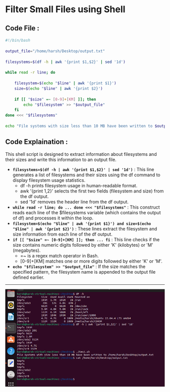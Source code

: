 # Filter Small Files using Shell

## Code File :
```sh
#!/bin/bash

output_file="/home/harsh/Desktop/output.txt"

filesystems=$(df -h | awk '{print $1,$2}' | sed '1d')

while read -r line; do

    filesystem=$(echo "$line" | awk '{print $1}')
    size=$(echo "$line" | awk '{print $2}')

    if [[ "$size" =~ [0-9]+[KM] ]]; then
        echo "$filesystem" >> "$output_file"
    fi
done <<< "$filesystems"

echo "File systems with size less than 10 MB have been written to $output_file"

```
## Code Explaination :
This shell script is designed to extract information about filesystems and their sizes and write this information to an output file.

- **`filesystems=$(df -h | awk '{print $1,$2}' | sed '1d')`** : This line generates a list of filesystems and their sizes using the df command to display filesystem usage statistics.
    - df -h prints filesystem usage in human-readable format.
    - awk '{print $1,$2}' selects the first two fields (filesystem and size) from the df output.
    - sed '1d' removes the header line from the df output.
- **`while read -r line; do ... done <<< "$filesystems"`** : This construct reads each line of the $filesystems variable (which contains the output of df) and processes it within the loop.
- **`filesystem=$(echo "$line" | awk '{print $1}') and size=$(echo "$line" | awk '{print $2}')`** : These lines extract the filesystem and size information from each line of the df output.
- **`if [[ "$size" =~ [0-9]+[KM] ]]; then ... fi`** : This line checks if the size contains numeric digits followed by either 'K' (kilobytes) or 'M' (megabytes).
    - =~ is a regex match operator in Bash.
    - [0-9]+[KM] matches one or more digits followed by either 'K' or 'M'.
- **`echo "$filesystem" >> "$output_file"`** : If the size matches the specified pattern, the filesystem name is appended to the output file defined earlier.

<hr>
<img src="https://github.com/Harsh971/Shell-Scripts/blob/main/General%20Projects/Filtering%20Small%20Files/image1.png">
